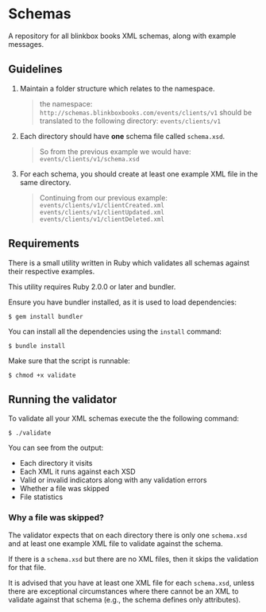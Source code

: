 # Schemas

A repository for all blinkbox books XML schemas, along with example messages.

## Guidelines

1. Maintain a folder structure which relates to the namespace.
    > the namespace:
    > `http://schemas.blinkboxbooks.com/events/clients/v1`
    > should be translated to the following directory:
    > `events/clients/v1`

2. Each directory should have **one** schema file called `schema.xsd`.
    > So from the previous example we would have:
    > `events/clients/v1/schema.xsd`

3. For each schema, you should create at least one example XML file in the same directory.
    > Continuing from our previous example:
    > `events/clients/v1/clientCreated.xml`
    > `events/clients/v1/clientUpdated.xml`
    > `events/clients/v1/clientDeleted.xml`

## Requirements

There is a small utility written in Ruby which validates all schemas against their respective examples.

This utility requires Ruby 2.0.0 or later and bundler.

Ensure you have bundler installed, as it is used to load dependencies:

```
$ gem install bundler
```

You can install all the dependencies using the `install` command:

```
$ bundle install
```

Make sure that the script is runnable:

```
$ chmod +x validate
```

## Running the validator

To validate all your XML schemas execute the the following command:

```
$ ./validate
```

You can see from the output:

* Each directory it visits
* Each XML it runs against each XSD
* Valid or invalid indicators along with any validation errors
* Whether a file was skipped
* File statistics

### Why a file was skipped?

The validator expects that on each directory there is only one `schema.xsd` and at least one example XML file to validate against the schema.

If there is a `schema.xsd` but there are no XML files, then it skips the validation for that file.

It is advised that you have at least one XML file for each `schema.xsd`, unless there are exceptional circumstances where there cannot be an XML to validate against that schema (e.g., the schema defines only attributes).
